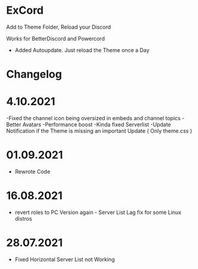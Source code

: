 # ExCord
Add to Theme Folder, Reload your Discord

Works for BetterDiscord and Powercord

- Added Autoupdate. Just reload the Theme once a Day

# Changelog

#  4.10.2021

-Fixed the channel icon being oversized in embeds and channel topics
-Better Avatars
-Performance boost
-Kinda fixed Serverlist
-Update Notification if the Theme is missing an important Update ( Only theme.css )

# 01.09.2021 
 - Rewrote Code

# 16.08.2021 
 - revert roles to PC Version again - Server List Lag fix for some Linux distros

# 28.07.2021 

 - Fixed Horizontal Server List not Working



